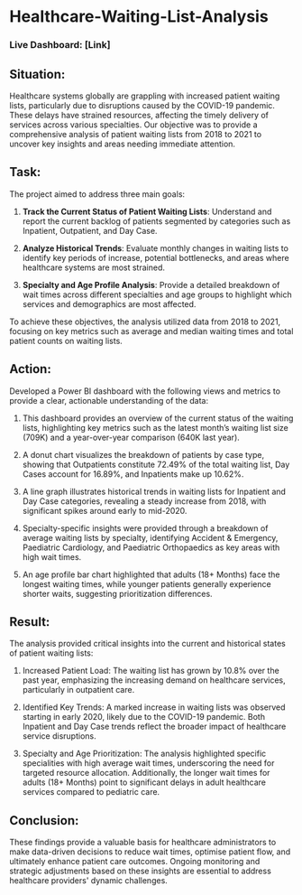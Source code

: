 # Healthcare-Waiting-List-Analysis

### Live Dashboard: [Link]

## Situation:

Healthcare systems globally are grappling with increased patient waiting lists, particularly due to disruptions caused by the COVID-19 pandemic. These delays have strained resources, affecting the timely delivery of services across various specialties. Our objective was to provide a comprehensive analysis of patient waiting lists from 2018 to 2021 to uncover key insights and areas needing immediate attention.

## Task:

The project aimed to address three main goals:

1. **Track the Current Status of Patient Waiting Lists**: Understand and report the current backlog of patients segmented by categories such as Inpatient, Outpatient, and Day Case.

2. **Analyze Historical Trends**: Evaluate monthly changes in waiting lists to identify key periods of increase, potential bottlenecks, and areas where healthcare systems are most strained.

3. **Specialty and Age Profile Analysis**: Provide a detailed breakdown of wait times across different specialties and age groups to highlight which services and demographics are most affected.

To achieve these objectives, the analysis utilized data from 2018 to 2021, focusing on key metrics such as average and median waiting times and total patient counts on waiting lists.

## Action:

Developed a Power BI dashboard with the following views and metrics to provide a clear, actionable understanding of the data:

1. This dashboard provides an overview of the current status of the waiting lists, highlighting key metrics such as the latest month’s waiting list size (709K) and a year-over-year comparison (640K last year).

2. A donut chart visualizes the breakdown of patients by case type, showing that Outpatients constitute 72.49% of the total waiting list, Day Cases account for 16.89%, and Inpatients make up 10.62%.

3. A line graph illustrates historical trends in waiting lists for Inpatient and Day Case categories, revealing a steady increase from 2018, with significant spikes around early to mid-2020.

4. Specialty-specific insights were provided through a breakdown of average waiting lists by specialty, identifying Accident & Emergency, Paediatric Cardiology, and Paediatric Orthopaedics as key areas with high wait times.

5. An age profile bar chart highlighted that adults (18+ Months) face the longest waiting times, while younger patients generally experience shorter waits, suggesting prioritization differences.

## Result:

The analysis provided critical insights into the current and historical states of patient waiting lists:

1. Increased Patient Load: The waiting list has grown by 10.8% over the past year, emphasizing the increasing demand on healthcare services, particularly in outpatient care.

2. Identified Key Trends: A marked increase in waiting lists was observed starting in early 2020, likely due to the COVID-19 pandemic. Both Inpatient and Day Case trends reflect the broader impact of healthcare service disruptions.

3. Specialty and Age Prioritization: The analysis highlighted specific specialities with high average wait times, underscoring the need for targeted resource allocation. Additionally, the longer wait times for adults (18+ Months) point to significant delays in adult healthcare services compared to pediatric care.

## Conclusion:

These findings provide a valuable basis for healthcare administrators to make data-driven decisions to reduce wait times, optimise patient flow, and ultimately enhance patient care outcomes. Ongoing monitoring and strategic adjustments based on these insights are essential to address healthcare providers' dynamic challenges.













